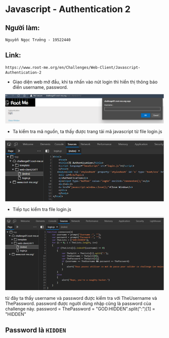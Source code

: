 # Javascript - Authentication 2
## Người làm:   
    Nguyễn Ngọc Trưởng - 19522440
## Link: 
    https://www.root-me.org/en/Challenges/Web-Client/Javascript-Authentication-2
- Giao diện web mở đầu, khi ta nhấn vào nút login thì hiển thị thông báo điền username, password.
<p align="center"><img src="./images/4_1.png"></p>

- Ta kiểm tra mã nguồn, ta thấy được trang tải mã javascript từ file login.js
<p align="center"><img src="./images/4_2.png"></p>

- Tiếp tục kiểm tra file login.js
<p align="center"><img src="./images/4_3.png"></p>

từ đây ta thấy username và password được kiểm tra với TheUsername và ThePassword. password được người dùng nhập cũng là password của challenge này. 
password = ThePassword = "GOD:HIDDEN".split(":")[1] = "HIDDEN" 

## Password là `HIDDEN`